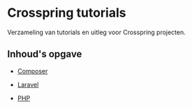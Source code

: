 # Crosspring tutorials

Verzameling van tutorials en uitleg voor Crosspring projecten.

## Inhoud's opgave

- [Composer](composer/README.md)

- [Laravel](laravel/README.md)

- [PHP](php/README.md)

